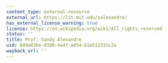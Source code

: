 ```yaml
---
content_type: external-resource
external_url: https://lit.mit.edu/salexandre/
has_external_license_warning: true
license: https://en.wikipedia.org/wiki/All_rights_reserved
status: ''
title: Prof. Sandy Alexandre
uid: 849a83be-d3d0-4a4f-a854-61e512331c2a
wayback_url: ''
---
```

